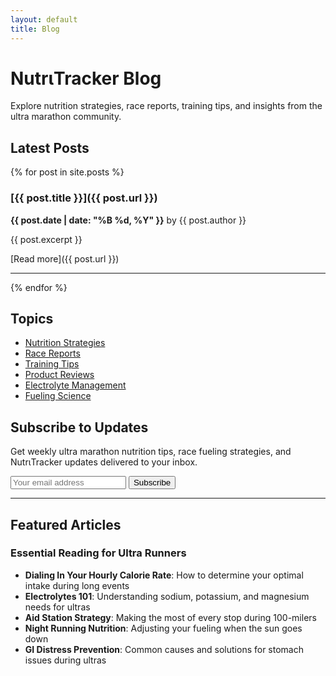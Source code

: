```yaml
---
layout: default
title: Blog
---
```


# NutrιTracker Blog

Explore nutrition strategies, race reports, training tips, and insights from the ultra marathon community.

## Latest Posts

{% for post in site.posts %}
### [{{ post.title }}]({{ post.url }})
**{{ post.date | date: "%B %d, %Y" }}** by {{ post.author }}

{{ post.excerpt }}

[Read more]({{ post.url }})

---
{% endfor %}

## Topics

- [Nutrition Strategies](#)
- [Race Reports](#)
- [Training Tips](#)
- [Product Reviews](#)
- [Electrolyte Management](#)
- [Fueling Science](#)

## Subscribe to Updates

Get weekly ultra marathon nutrition tips, race fueling strategies, and NutrιTracker updates delivered to your inbox.

<form action="/subscribe" method="POST">
  <input type="email" name="email" placeholder="Your email address" required>
  <button type="submit">Subscribe</button>
</form>

---

## Featured Articles

### Essential Reading for Ultra Runners

- **Dialing In Your Hourly Calorie Rate**: How to determine your optimal intake during long events
- **Electrolytes 101**: Understanding sodium, potassium, and magnesium needs for ultras
- **Aid Station Strategy**: Making the most of every stop during 100-milers
- **Night Running Nutrition**: Adjusting your fueling when the sun goes down
- **GI Distress Prevention**: Common causes and solutions for stomach issues during ultras